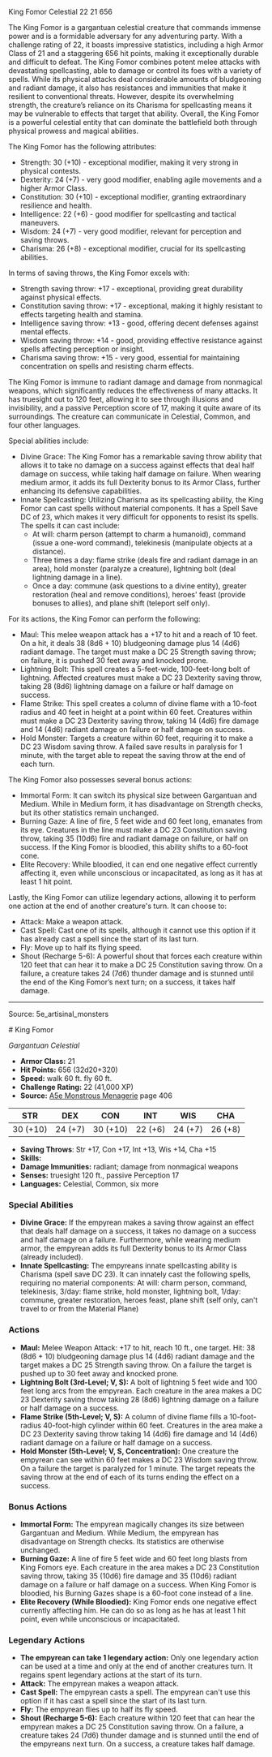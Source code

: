 <MonsterName/>King Fomor</MonsterName>
<CreatureType/>Celestial</CreatureType>
<CR/>22</CR>
<AC/>21</AC>
<HP/>656</HP>
<summary>The King Fomor is a gargantuan celestial creature that commands immense power and is a formidable adversary for any adventuring party. With a challenge rating of 22, it boasts impressive statistics, including a high Armor Class of 21 and a staggering 656 hit points, making it exceptionally durable and difficult to defeat. The King Fomor combines potent melee attacks with devastating spellcasting, able to damage or control its foes with a variety of spells. While its physical attacks deal considerable amounts of bludgeoning and radiant damage, it also has resistances and immunities that make it resilient to conventional threats. However, despite its overwhelming strength, the creature’s reliance on its Charisma for spellcasting means it may be vulnerable to effects that target that ability. Overall, the King Fomor is a powerful celestial entity that can dominate the battlefield both through physical prowess and magical abilities.</summary>

<detail>

The King Fomor has the following attributes:
- Strength: 30 (+10) - exceptional modifier, making it very strong in physical contests.
- Dexterity: 24 (+7) - very good modifier, enabling agile movements and a higher Armor Class.
- Constitution: 30 (+10) - exceptional modifier, granting extraordinary resilience and health.
- Intelligence: 22 (+6) - good modifier for spellcasting and tactical maneuvers.
- Wisdom: 24 (+7) - very good modifier, relevant for perception and saving throws.
- Charisma: 26 (+8) - exceptional modifier, crucial for its spellcasting abilities.

In terms of saving throws, the King Fomor excels with:
- Strength saving throw: +17 - exceptional, providing great durability against physical effects.
- Constitution saving throw: +17 - exceptional, making it highly resistant to effects targeting health and stamina.
- Intelligence saving throw: +13 - good, offering decent defenses against mental effects.
- Wisdom saving throw: +14 - good, providing effective resistance against spells affecting perception or insight.
- Charisma saving throw: +15 - very good, essential for maintaining concentration on spells and resisting charm effects.

The King Fomor is immune to radiant damage and damage from nonmagical weapons, which significantly reduces the effectiveness of many attacks. It has truesight out to 120 feet, allowing it to see through illusions and invisibility, and a passive Perception score of 17, making it quite aware of its surroundings. The creature can communicate in Celestial, Common, and four other languages.

Special abilities include:
- Divine Grace: The King Fomor has a remarkable saving throw ability that allows it to take no damage on a success against effects that deal half damage on success, while taking half damage on failure. When wearing medium armor, it adds its full Dexterity bonus to its Armor Class, further enhancing its defensive capabilities.
- Innate Spellcasting: Utilizing Charisma as its spellcasting ability, the King Fomor can cast spells without material components. It has a Spell Save DC of 23, which makes it very difficult for opponents to resist its spells. The spells it can cast include:
  - At will: charm person (attempt to charm a humanoid), command (issue a one-word command), telekinesis (manipulate objects at a distance).
  - Three times a day: flame strike (deals fire and radiant damage in an area), hold monster (paralyze a creature), lightning bolt (deal lightning damage in a line).
  - Once a day: commune (ask questions to a divine entity), greater restoration (heal and remove conditions), heroes' feast (provide bonuses to allies), and plane shift (teleport self only).

For its actions, the King Fomor can perform the following:
- Maul: This melee weapon attack has a +17 to hit and a reach of 10 feet. On a hit, it deals 38 (8d6 + 10) bludgeoning damage plus 14 (4d6) radiant damage. The target must make a DC 25 Strength saving throw; on failure, it is pushed 30 feet away and knocked prone.
- Lightning Bolt: This spell creates a 5-feet-wide, 100-feet-long bolt of lightning. Affected creatures must make a DC 23 Dexterity saving throw, taking 28 (8d6) lightning damage on a failure or half damage on success.
- Flame Strike: This spell creates a column of divine flame with a 10-foot radius and 40 feet in height at a point within 60 feet. Creatures within must make a DC 23 Dexterity saving throw, taking 14 (4d6) fire damage and 14 (4d6) radiant damage on failure or half damage on success.
- Hold Monster: Targets a creature within 60 feet, requiring it to make a DC 23 Wisdom saving throw. A failed save results in paralysis for 1 minute, with the target able to repeat the saving throw at the end of each turn.

The King Fomor also possesses several bonus actions:
- Immortal Form: It can switch its physical size between Gargantuan and Medium. While in Medium form, it has disadvantage on Strength checks, but its other statistics remain unchanged.
- Burning Gaze: A line of fire, 5 feet wide and 60 feet long, emanates from its eye. Creatures in the line must make a DC 23 Constitution saving throw, taking 35 (10d6) fire and radiant damage on failure, or half on success. If the King Fomor is bloodied, this ability shifts to a 60-foot cone.
- Elite Recovery: While bloodied, it can end one negative effect currently affecting it, even while unconscious or incapacitated, as long as it has at least 1 hit point.

Lastly, the King Fomor can utilize legendary actions, allowing it to perform one action at the end of another creature's turn. It can choose to:
- Attack: Make a weapon attack.
- Cast Spell: Cast one of its spells, although it cannot use this option if it has already cast a spell since the start of its last turn.
- Fly: Move up to half its flying speed.
- Shout (Recharge 5-6): A powerful shout that forces each creature within 120 feet that can hear it to make a DC 25 Constitution saving throw. On a failure, a creature takes 24 (7d6) thunder damage and is stunned until the end of the King Fomor’s next turn; on a success, it takes half damage.</detail>



---

Source: 5e_artisinal_monsters

<statblock>
# King Fomor

*Gargantuan* *Celestial*

- **Armor Class:** 21
- **Hit Points:** 656 (32d20+320)
- **Speed:** walk 60 ft. fly 60 ft.
- **Challenge Rating:** 22 (41,000 XP)
- **Source:** [A5e Monstrous Menagerie](https://enpublishingrpg.com/products/level-up-monstrous-menagerie-a5e) page 406

| STR | DEX | CON | INT | WIS | CHA |
| --- | --- | --- | --- | --- | --- |
| 30 (+10) | 24 (+7) | 30 (+10) | 22 (+6) | 24 (+7) | 26 (+8) |

- **Saving Throws**: Str +17, Con +17, Int +13, Wis +14, Cha +15
- **Skills:** 
- **Damage Immunities:** radiant; damage from nonmagical weapons
- **Senses:** truesight 120 ft., passive Perception 17
- **Languages:** Celestial, Common, six more

### Special Abilities

- **Divine Grace:** If the empyrean makes a saving throw against an effect that deals half damage on a success, it takes no damage on a success and half damage on a failure. Furthermore, while wearing medium armor, the empyrean adds its full Dexterity bonus to its Armor Class (already included).
- **Innate Spellcasting:** The empyreans innate spellcasting ability is Charisma (spell save DC 23). It can innately cast the following spells, requiring no material components: At will: charm person, command, telekinesis, 3/day: flame strike, hold monster, lightning bolt, 1/day: commune, greater restoration, heroes feast, plane shift (self only, can't travel to or from the Material Plane)

### Actions

- **Maul:** Melee Weapon Attack: +17 to hit, reach 10 ft., one target. Hit: 38 (8d6 + 10) bludgeoning damage plus 14 (4d6) radiant damage  and the target makes a DC 25 Strength saving throw. On a failure  the target is pushed up to 30 feet away and knocked prone.
- **Lightning Bolt (3rd-Level; V, S):** A bolt of lightning 5 feet wide and 100 feet long arcs from the empyrean. Each creature in the area makes a DC 23 Dexterity saving throw  taking 28 (8d6) lightning damage on a failure or half damage on a success.
- **Flame Strike (5th-Level; V, S):** A column of divine flame fills a 10-foot-radius  40-foot-high cylinder within 60 feet. Creatures in the area make a DC 23 Dexterity saving throw  taking 14 (4d6) fire damage and 14 (4d6) radiant damage on a failure or half damage on a success.
- **Hold Monster (5th-Level; V, S, Concentration):** One creature the empyrean can see within 60 feet makes a DC 23 Wisdom saving throw. On a failure  the target is paralyzed for 1 minute. The target repeats the saving throw at the end of each of its turns  ending the effect on a success.

### Bonus Actions

- **Immortal Form:** The empyrean magically changes its size between Gargantuan and Medium. While Medium, the empyrean has disadvantage on Strength checks. Its statistics are otherwise unchanged.
- **Burning Gaze:** A line of fire 5 feet wide and 60 feet long blasts from King Fomors eye. Each creature in the area makes a DC 23 Constitution saving throw, taking 35 (10d6) fire damage and 35 (10d6) radiant damage on a failure or half damage on a success. When King Fomor is bloodied, his Burning Gazes shape is a 60-foot cone instead of a line.
- **Elite Recovery (While Bloodied):** King Fomor ends one negative effect currently affecting him. He can do so as long as he has at least 1 hit point, even while unconscious or incapacitated.



### Legendary Actions

- **The empyrean can take 1 legendary action:** Only one legendary action can be used at a time and only at the end of another creatures turn. It regains spent legendary actions at the start of its turn.
- **Attack:** The empyrean makes a weapon attack.
- **Cast Spell:** The empyrean casts a spell. The empyrean can't use this option if it has cast a spell since the start of its last turn.
- **Fly:** The empyrean flies up to half its fly speed.
- **Shout (Recharge 5-6):** Each creature within 120 feet that can hear the empyrean makes a DC 25 Constitution saving throw. On a failure, a creature takes 24 (7d6) thunder damage and is stunned until the end of the empyreans next turn. On a success, a creature takes half damage.
</statblock>


